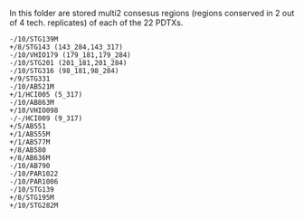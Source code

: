 In this folder are stored multi2 consesus regions (regions conserved in 2 out of 4 tech. replicates) of each of the 22 PDTXs.

```
-/10/STG139M
+/8/STG143 (143_284,143_317)
-/10/VHIO179 (179_181,179_284)
-/10/STG201 (201_181,201_284)
-/10/STG316 (98_181,98_284)
+/9/STG331
-/10/AB521M
+/1/HCI005 (5_317)
-/10/AB863M
+/10/VHIO098
-/-/HCI009 (9_317)
+/5/AB551 
+/1/AB555M
+/1/AB577M
+/8/AB580
+/8/AB636M
-/10/AB790
-/10/PAR1022
-/10/PAR1006
-/10/STG139
+/8/STG195M
+/10/STG282M
```
